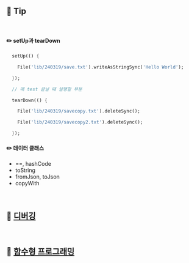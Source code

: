 ## 📖 Tip
<br>

#### ✏️ setUp과 tearDown
```dart
  setUp(() {

    File('lib/240319/save.txt').writeAsStringSync('Hello World');

  });

  // 매 test 끝날 때 실행할 부분

  tearDown(() {

    File('lib/240319/savecopy.txt').deleteSync();

    File('lib/240319/savecopy2.txt').deleteSync();

  });
```

#### ✏️ 데이터 클래스
-  \==, hashCode
- toString
- fromJson, toJson
- copyWith

<br>

## 📖 [디버깅](https://github.com/hwangtaewook/TIL/blob/main/Dart/Coding/%EB%94%94%EB%B2%84%EA%B9%85.md)
<br>

## 📖 [함수형 프로그래밍](https://github.com/hwangtaewook/TIL/blob/main/Dart/%ED%95%A8%EC%88%98%ED%98%95%20%ED%94%84%EB%A1%9C%EA%B7%B8%EB%9E%98%EB%B0%8D.md)


